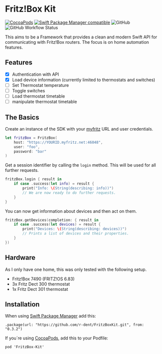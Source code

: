 #  Fritz!Box Kit

[![CocoaPods](https://img.shields.io/cocoapods/v/FritzBox-Kit.svg)](http://cocoadocs.org/docsets/FritzBox-Kit)
[![Swift Package Manager compatible](https://img.shields.io/badge/Swift%20Package%20Manager-compatible-brightgreen.svg)](https://github.com/apple/swift-package-manager)
![GitHub](https://img.shields.io/github/license/r-dent/FritzBoxKit)
![GitHub Workflow Status](https://img.shields.io/github/workflow/status/r-dent/FritzBoxKit/Swift)

This aims to be a Framework that provides a clean and modern Swift API for communicating with Fritz!Box routers. The focus is on home automation features.

## Features

- [x] Authentication with API
- [x] Load device information (currently limited to thermostats and switches)
- [ ] Set Thermostat temperature
- [ ] Toggle switches
- [ ] Load thermostat timetable
- [ ] manipulate thermostat timetable

## The Basics

Create an instance of the SDK with your [myfritz](https://sso.myfritz.net/) URL and user credentials.

```swift
let fritzBox = FritzBox(
    host: "https://YOURID.myfritz.net:46048",
    user: "foo",
    password: "bar"
)
```

Get a session identifier by calling the `login` method. This will be used for all further requests.

```swift
fritzBox.login { result in
    if case .success(let info) = result {
        print("Info: \(String(describing: info))")
        // We are now ready to do further requests.
    }
}
```

You can now get information about devices and then act on them.

```swift
fritzBox.getDevices(completion: { result in
    if case .success(let devices) = result {
        print("Devices: \(String(describing: devices))")
        // Prints a list of devices and their properties.
    }
})
```

## Hardware

As I only have one home, this was only tested with the following setup.

- Fritz!Box 7490 (FRITZ!OS 6.83)
- 3x Fritz Dect 300 thermostat
- 1x Fritz Dect 301 thermostat

## Installation

When using [Swift Package Manager](https://swift.org/package-manager/) add this:

    .package(url: "https://github.com/r-dent/FritzBoxKit.git", from: "0.3.2")

If you´re using [CocoaPods](https://cocoapods.org/pods/FritzBox-Kit), add this to your Podfile: 

	pod 'FritzBox-Kit'
